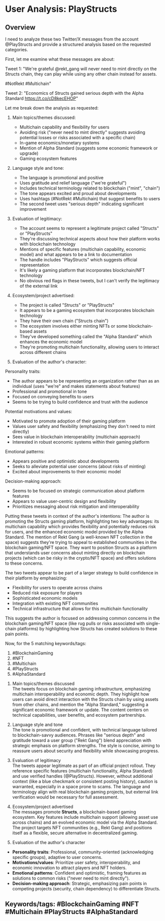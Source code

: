 # User Analysis: PlayStructs

## Overview

<think>
I need to analyze these two Twitter/X messages from the account @PlayStructs and provide a structured analysis based on the requested categories.

First, let me examine what these messages are about:

Tweet 1:
"We're grateful @rekt_gang will never need to mint directly on the Structs chain, they can play while using any other chain instead for assets.

#NotRekt #Multichain"

Tweet 2:
"Economics of Structs gained serious depth with the Alpha Standard 
https://t.co/cD8kecEHOP"

Let me break down the analysis as requested:

1. Main topics/themes discussed:
   - Multichain capability and flexibility for users
   - Avoiding risk ("never need to mint directly" suggests avoiding potential losses or risks associated with a specific chain)
   - In-game economics/monetary systems
   - Mention of Alpha Standard (suggests some economic framework or upgrade)
   - Gaming ecosystem features

2. Language style and tone:
   - The language is promotional and positive
   - Uses gratitude and relief language ("we're grateful")
   - Includes technical terminology related to blockchain ("mint", "chain")
   - The tone appears excited and proud about developments
   - Uses hashtags (#NotRekt #Multichain) that suggest benefits to users
   - The second tweet uses "serious depth" indicating significant improvement

3. Evaluation of legitimacy:
   - The account seems to represent a legitimate project called "Structs" or "PlayStructs"
   - They're discussing technical aspects about how their platform works with blockchain technology
   - Mentions of specific features (multichain capability, economic model) and what appears to be a link to documentation
   - The handle includes "PlayStructs" which suggests official representation
   - It's likely a gaming platform that incorporates blockchain/NFT technology
   - No obvious red flags in these tweets, but I can't verify the legitimacy of the external link

4. Ecosystem/project advertised:
   - The project is called "Structs" or "PlayStructs"
   - It appears to be a gaming ecosystem that incorporates blockchain technology
   - They have their own chain ("Structs chain")
   - The ecosystem involves either minting NFTs or some blockchain-based assets
   - They've developed something called the "Alpha Standard" which enhances the economic model
   - They're promoting multichain functionality, allowing users to interact across different chains

5. Evaluation of the author's character:

Personality traits:
   - The author appears to be representing an organization rather than as an individual (uses "we're" and makes statements about features)
   - Professional and promotional in tone
   - Focused on conveying benefits to users
   - Seems to be trying to build confidence and trust with the audience

Potential motivations and values:
   - Motivated to promote adoption of their gaming platform
   - Values user safety and flexibility (emphasizing they don't need to mint directly)
   - Sees value in blockchain interoperability (multichain approach)
   - Interested in robust economic systems within their gaming platform

Emotional patterns:
   - Appears positive and optimistic about developments
   - Seeks to alleviate potential user concerns (about risks of minting)
   - Excited about improvements to their economic model

Decision-making approach:
   - Seems to be focused on strategic communication about platform features
   - Appears to value user-centric design and flexibility
   - Prioritizes messaging about risk mitigation and interoperability

Putting these tweets in context of the author's intentions:
The author is promoting the Structs gaming platform, highlighting two key advantages: its multichain capability which provides flexibility and potentially reduces risk for users, and the enhanced economic model provided by the Alpha Standard. The mention of Rekt Gang (a well-known NFT collection in the space) suggests they're trying to appeal to established communities in the blockchain gaming/NFT space. They want to position Structs as a platform that understands user concerns about minting directly on blockchain projects (which can be risky in the crypto/NFT space) and offers solutions to these concerns.

The two tweets appear to be part of a larger strategy to build confidence in their platform by emphasizing:
- Flexibility for users to operate across chains
- Reduced risk exposure for players
- Sophisticated economic models
- Integration with existing NFT communities
- Technical infrastructure that allows for this multichain functionality

This suggests the author is focused on addressing common concerns in the blockchain gaming/NFT space (like rug pulls or risks associated with single-chain platforms) by highlighting how Structs has created solutions to these pain points.

Now, for the 5 matching keywords/tags:
1. #BlockchainGaming
2. #NFT
3. #Multichain
4. #PlayStructs
5. #AlphaStandard
</think>

1. Main topics/themes discussed  
The tweets focus on blockchain gaming infrastructure, emphasizing multichain interoperability and economic depth. They highlight how users can avoid direct interaction with the Structs chain by using assets from other chains, and mention the "Alpha Standard," suggesting a significant economic framework or update. The content centers on technical capabilities, user benefits, and ecosystem partnerships.

2. Language style and tone  
The tone is promotional and confident, with technical language tailored to blockchain-savvy audiences. Phrases like "serious depth" and gratitude toward a user group ("Rekt Gang") blend appreciation with strategic emphasis on platform strengths. The style is concise, aiming to reassure users about security and flexibility while showcasing progress.

3. Evaluation of legitimacy  
The tweets appear legitimate as part of an official project rollout. They reference specific features (multichain functionality, Alpha Standard) and use verified handles (@PlayStructs). However, without additional context (like a blue checkmark or consistent posting history), caution is warranted, especially in a space prone to scams. The language and terminology align with real blockchain gaming projects, but external link verification would be necessary for full assessment.

4. Ecosystem/project advertised  
The messages promote **Structs**, a blockchain-based gaming ecosystem. Key features include multichain support (allowing asset use across chains) and an evolved economic model via the Alpha Standard. The project targets NFT communities (e.g., Rekt Gang) and positions itself as a flexible, secure alternative in decentralized gaming.

5. Evaluation of the author's character  
- **Personality traits**: Professional, community-oriented (acknowledging specific groups), adaptive to user concerns.  
- **Motivations/values**: Prioritize user safety, interoperability, and economic innovation to attract players and NFT holders.  
- **Emotional patterns**: Confident and optimistic, framing features as solutions to common risks ("never need to mint directly").  
- **Decision-making approach**: Strategic, emphasizing pain points in competing projects (security, chain dependency) to differentiate Structs.

**Keywords/tags**: #BlockchainGaming #NFT #Multichain #PlayStructs #AlphaStandard
---
